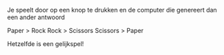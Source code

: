 Je speelt door op een knop te drukken en de computer die genereert dan een ander antwoord

Paper > Rock
Rock > Scissors
Scissors > Paper

Hetzelfde is een gelijkspel!
